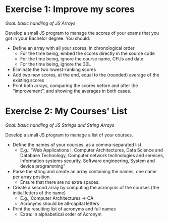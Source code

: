 # Exercise 1: Improve my scores
_Goal: basic handling of JS Arrays_

Develop a small JS program to manage the scores of your exams that you got in your Bachelor degree. You should:
 
- Define an array with all your scores, in chronological order
    - For the time being, embed the scores directly in the source code
    - For the time being, ignore the course name, CFUs and date
    - For the time being, ignore the 30L
- Eliminate the two lowest-ranking scores
- Add two new scores, at the end, equal to the (rounded) average of the existing scores
- Print both arrays, comparing the scores before and after the “improvement”, and showing the averages in both cases.

# Exercise 2: My Courses' List
_Goal: basic handling of JS Strings and String Arrays_

Develop a small JS program to manage a list of your courses.

- Define the names of your courses, as a comma-separated list
    - E.g.: “Web Applications I, Computer Architectures, Data Science and Database Technology, Computer network technologies and services, Information systems security, Software engineering, System and device programming”
- Parse the string and create an array containing the names, one name per array position.
    - Ensure that there are no extra spaces.
- Create a second array by computing the acronyms of the courses (the initial letters of the name)
    - E.g., Computer Architectures -> CA
    - Acronyms should be all-capital letters
- Print the resulting list of acronyms and full names
    - Extra: in alphabetical order of Acronym

